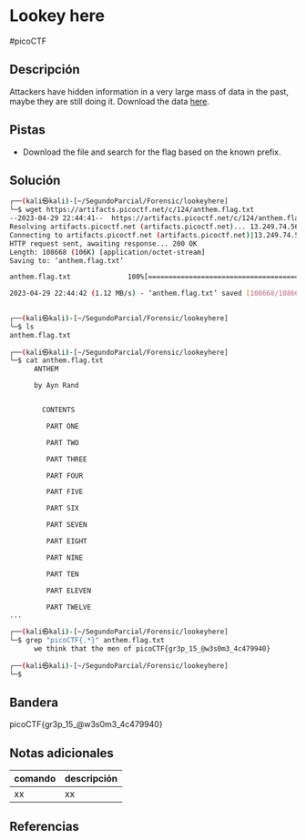 # Lookey here
#picoCTF 
## Descripción
Attackers have hidden information in a very large mass of data in the past, maybe they are still doing it. Download the data [here](https://artifacts.picoctf.net/c/124/anthem.flag.txt).

## Pistas 
+ Download the file and search for the flag based on the known prefix.

## Solución
```bash
┌──(kali㉿kali)-[~/SegundoParcial/Forensic/lookeyhere]
└─$ wget https://artifacts.picoctf.net/c/124/anthem.flag.txt 
--2023-04-29 22:44:41--  https://artifacts.picoctf.net/c/124/anthem.flag.txt
Resolving artifacts.picoctf.net (artifacts.picoctf.net)... 13.249.74.56, 13.249.74.69, 13.249.74.17, ...
Connecting to artifacts.picoctf.net (artifacts.picoctf.net)|13.249.74.56|:443... connected.
HTTP request sent, awaiting response... 200 OK
Length: 108668 (106K) [application/octet-stream]
Saving to: ‘anthem.flag.txt’

anthem.flag.txt              100%[=============================================>] 106.12K  --.-KB/s    in 0.09s   

2023-04-29 22:44:42 (1.12 MB/s) - ‘anthem.flag.txt’ saved [108668/108668]

                                                                                                                   
┌──(kali㉿kali)-[~/SegundoParcial/Forensic/lookeyhere]
└─$ ls
anthem.flag.txt
                                                                                                                   
┌──(kali㉿kali)-[~/SegundoParcial/Forensic/lookeyhere]
└─$ cat anthem.flag.txt 
      ANTHEM

      by Ayn Rand


        CONTENTS

         PART ONE

         PART TWO

         PART THREE

         PART FOUR

         PART FIVE

         PART SIX

         PART SEVEN

         PART EIGHT

         PART NINE

         PART TEN

         PART ELEVEN

         PART TWELVE
...

┌──(kali㉿kali)-[~/SegundoParcial/Forensic/lookeyhere]
└─$ grep "picoCTF{.*}" anthem.flag.txt 
      we think that the men of picoCTF{gr3p_15_@w3s0m3_4c479940}
                                                                                                                   
┌──(kali㉿kali)-[~/SegundoParcial/Forensic/lookeyhere]
└─$ 
```

## Bandera
picoCTF{gr3p_15_@w3s0m3_4c479940}

## Notas adicionales
| comando | descripción |
|------------|---------------|
| xx | xx |

## Referencias
